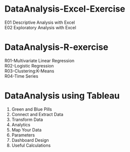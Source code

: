 # DataAnalysis-Excel-Exercise
E01 Descriptive Analysis with Excel  
E02 Exploratory Analysis with Excel  
# DataAnalysis-R-exercise
R01-Multivariate Linear Regression  
R02-Logistic Regression  
R03-Clustering:K-Means  
R04-Time Series  
# DataAnalysis using Tableau
1. Green and Blue Pills
2. Connect and Extract Data
3. Transform Data
4. Analytics
5. Map Your Data
6. Parameters
7. Dashboard Design
8. Useful Calculations
